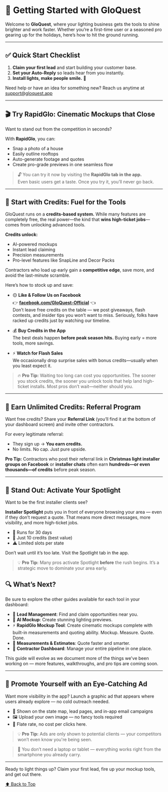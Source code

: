 # 🚀 Getting Started with GloQuest <a name="top"></a>

Welcome to **GloQuest**, where your lighting business gets the tools to shine brighter and work faster. Whether you’re a first-time user or a seasoned pro gearing up for the holidays, here’s how to hit the ground running.

---

## ✅ Quick Start Checklist

1. **Claim your first lead** and start building your customer base.
2. **Set your Auto-Reply** so leads hear from you instantly.
3. **Install lights, make people smile.** 🎄

Need help or have an idea for something new? Reach us anytime at [support@gloquest.app](mailto:support@gloquest.app)

---

## 🎬 Try RapidGlo: Cinematic Mockups that Close

Want to stand out from the competition in seconds?

With **RapidGlo**, you can:

- Snap a photo of a house
- Easily outline rooftops
- Auto-generate footage and quotes
- Create pro-grade previews in one seamless flow

> 🔓 You can try it now by visiting the **RapidGlo tab in the app.**  
> Even basic users get a taste. Once you try it, you’ll never go back.

---

## 🎯 Start with Credits: Fuel for the Tools

GloQuest runs on a **credits-based system.** While many features are completely free, the real power—the kind that **wins high-ticket jobs**—comes from unlocking advanced tools.

**Credits unlock:**

- AI-powered mockups
- Instant lead claiming
- Precision measurements
- Pro-level features like SnapLine and Decor Packs

Contractors who load up early gain a **competitive edge**, save more, and avoid the last-minute scramble.

Here’s how to stock up and save:

- 🟡 **Like & Follow Us on Facebook**  
  👉 [**facebook.com/GloQuest-Official**](https://www.facebook.com/p/GloQuest-Official-61566457803398/) 👈  
  Don’t leave free credits on the table — we post giveaways, flash contests, and insider tips you won’t want to miss. Seriously, folks have racked up credits just by watching our timeline.

- 💰 **Buy Credits in the App**  
  The best deals happen **before peak season hits.** Buying early = more tools, more savings.

- ⚡ **Watch for Flash Sales**  
  We occasionally drop surprise sales with bonus credits—usually when you least expect it.

> 🔥 **Pro Tip:** Waiting too long can cost you opportunities. The sooner you stock credits, the sooner you unlock tools that help land high-ticket installs. Most pros don’t wait—neither should you.

---

## 🤝 Earn Unlimited Credits: Referral Program

Want free credits? Share your **Referral Link** (you’ll find it at the bottom of your dashboard screen) and invite other contractors.

For every legitimate referral:

- They sign up → **You earn credits.**
- No limits. No cap. Just pure upside.

**Pro Tip:** Contractors who post their referral link in **Christmas light installer groups on Facebook** or **installer chats** often earn **hundreds—or even thousands—of credits** before peak season.

---

## 🌟 Stand Out: Activate Your Spotlight

Want to be the first installer clients see?

**Installer Spotlight** puts you in front of everyone browsing your area — even if they don’t request a quote. That means more direct messages, more visibility, and more high-ticket jobs.

- 📅 Runs for 30 days
- 🔑 Just 10 credits (best value)
- ⚠️ Limited slots per state

Don’t wait until it’s too late. Visit the Spotlight tab in the app.

> 💡 **Pro Tip:** Many pros activate Spotlight **before** the rush begins. It’s a strategic move to dominate your area early.

## 🔍 What’s Next?

Be sure to explore the other guides available for each tool in your dashboard:

- 🎯 **Lead Management**: Find and claim opportunities near you.
- 🎨 **AI Mockup**: Create stunning lighting previews.
- ⚡ **RapidGlo Mockup Tool**: Create cinematic mockups complete with built-in measurements and quoting ability. Mockup. Measure. Quote. Done.
- 📏 **Measurements & Estimates**: Quote faster and smarter.
- 💼 **Contractor Dashboard**: Manage your entire pipeline in one place.

This guide will evolve as we document more of the things we've been working on — more features, walkthroughs, and pro tips are coming soon.

---

## 📢 Promote Yourself with an Eye-Catching Ad

Want more visibility in the app? Launch a graphic ad that appears where users already explore — no cold outreach needed.

- 🧭 Shown on the state map, lead pages, and in-app email campaigns
- 🖼️ Upload your own image — no fancy tools required
- 🏁 Flate rate, no cost per clicks here.

> 💡 **Pro Tip:** Ads are only shown to potential clients — your competitors won’t even know you're being seen.

> 📱 You don’t need a laptop or tablet — everything works right from the smartphone you already carry.

---

Ready to light things up? Claim your first lead, fire up your mockup tools, and get out there.

[⬆️ Back to Top](#top)
